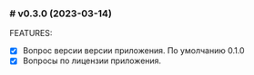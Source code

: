 ### # v0.3.0 (2023-03-14)

FEATURES:

- [x] Вопрос версии версии приложения. По умолчанию 0.1.0
- [x] Вопросы по лицензии приложения.
